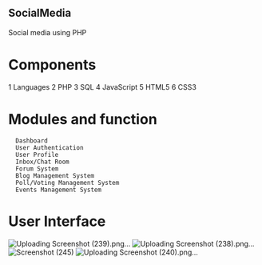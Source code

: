 ## SocialMedia
Social media using PHP 


# Components
1 Languages
2 PHP 
3 SQL 
4 JavaScript 
5 HTML5
6 CSS3

# Modules and function 

      Dashboard
      User Authentication
      User Profile
      Inbox/Chat Room
      Forum System
      Blog Management System
      Poll/Voting Management System
      Events Management System

# User Interface
![Uploading Screenshot (239).png…]()
![Uploading Screenshot (238).png…]()
![Screenshot (245)](https://github.com/AshishJadhav45/SocialMedia/assets/77589461/61f2a501-3c39-4749-85a7-83c0ecb2c1f2)
![Uploading Screenshot (240).png…]()


